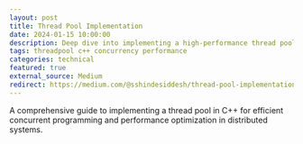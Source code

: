 ```yaml
---
layout: post
title: Thread Pool Implementation
date: 2024-01-15 10:00:00
description: Deep dive into implementing a high-performance thread pool in C++ for concurrent programming
tags: threadpool c++ concurrency performance
categories: technical
featured: true
external_source: Medium
redirect: https://medium.com/@sshindesiddesh/thread-pool-implementation-fd217901118c
---
```


A comprehensive guide to implementing a thread pool in C++ for efficient concurrent programming and performance optimization in distributed systems.
